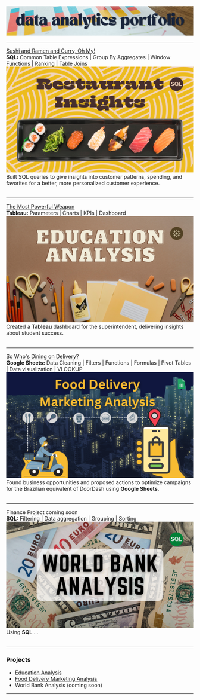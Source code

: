 <img src="images/portfolioTOP.png?raw=true"/>

---
[Sushi and Ramen and Curry, Oh My!](https://www.linkedin.com/pulse/sushi-ramen-curry-oh-my-karen-waggoner) <br>
**SQL:**  Common Table Expressions | Group By Aggregates | Window Functions | Ranking | Table Joins <br>
[<img src="images/Restaurant Insights.png?raw=true"/>](https://www.linkedin.com/pulse/sushi-ramen-curry-oh-my-karen-waggoner)
Built SQL queries to give insights into customer patterns, spending, and favorites for a better, more personalized customer experience. <br> <br>

---
[The Most Powerful Weapon](https://www.linkedin.com/pulse/most-powerful-weapon-karen-waggoner) <br>
**Tableau:**  Parameters | Charts | KPIs | Dashboard <br>
[<img src="images/Education_Analysis.png?raw=true"/>](https://www.linkedin.com/pulse/most-powerful-weapon-karen-waggoner)
Created a **Tableau** dashboard for the superintendent, delivering insights about student success. <br> <br>

---
[So Who's Dining on Delivery?](https://www.linkedin.com/pulse/so-whos-dining-delivery-karen-waggoner/) <br>
**Google Sheets:**  Data Cleaning | Filters | Functions | Formulas | Pivot Tables | Data visualization | VLOOKUP <br>
[<img src="images/Food_Delivery.png?raw=true"/>](https://www.linkedin.com/pulse/so-whos-dining-delivery-karen-waggoner/)
Found business opportunities and proposed actions to optimize campaigns for the Brazilian equivalent of DoorDash using **Google Sheets**. <br> <br>

---
Finance Project coming soon <br>
**SQL:**  Filtering | Data aggregation | Grouping | Sorting <br>
<img src="images/Bank_Analysis.png?raw=true"/> 
Using **SQL** ...<br> <br>

---

### Projects

- [Education Analysis](https://www.linkedin.com/pulse/most-powerful-weapon-karen-waggoner)
- [Food Delivery Marketing Analysis](https://www.linkedin.com/pulse/so-whos-dining-delivery-karen-waggoner/)
- World Bank Analysis (coming soon)


---




